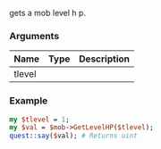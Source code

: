 gets a mob level h p.
### Arguments
**Name**|**Type**|**Description**
:---|:---|:---
tlevel||

### Example

```perl
my $tlevel = 1;
my $val = $mob->GetLevelHP($tlevel);
quest::say($val); # Returns uint
```